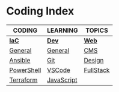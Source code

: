 # Coding Index

|CODING|LEARNING|TOPICS|
|---|---|---|
|[**IaC**](iac-index)|[**Dev**](dev-index)|[**Web**](web-index)|
|[General](coding/iac/iac-general)|[General](coding/dev/dev-general)|[CMS](coding/web/web-cms.md)|
|[Ansible](coding/iac/iac-ansible)|[Git](coding/dev/dev-git)|[Design](coding/web/web-design.md)
|[PowerShell](coding/iac/iac-powershell)|[VSCode](coding/dev/dev-vscode)|[FullStack](coding/web/web-fullstack.md)|
|[Terraform](coding/iac/iac-terraform)|[JavaScript](coding/dev/dev-javascript)||

